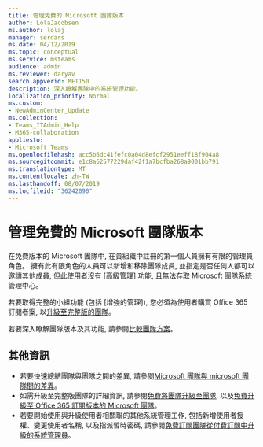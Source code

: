 ```yaml
---
title: 管理免費的 Microsoft 團隊版本
author: LolaJacobsen
ms.author: lolaj
manager: serdars
ms.date: 04/12/2019
ms.topic: conceptual
ms.service: msteams
audience: admin
ms.reviewer: daryav
search.appverid: MET150
description: 深入瞭解團隊中的系統管理功能。
localization_priority: Normal
ms.custom:
- NewAdminCenter_Update
ms.collection:
- Teams_ITAdmin_Help
- M365-collaboration
appliesto:
- Microsoft Teams
ms.openlocfilehash: acc5b6dc41fefc0a04d8efcf2951eeff18f904a8
ms.sourcegitcommit: e1c8a62577229daf42f1a7bcfba268a9001bb791
ms.translationtype: MT
ms.contentlocale: zh-TW
ms.lasthandoff: 08/07/2019
ms.locfileid: "36242090"
---
```

<a name="manage-the-free-version-of-microsoft-teams"></a>管理免費的 Microsoft 團隊版本
==========================================

在免費版本的 Microsoft 團隊中, 在貴組織中註冊的第一個人員擁有有限的管理員角色。 擁有此有限角色的人員可以新增和移除團隊成員, 並指定是否任何人都可以邀請其他成員, 但此使用者沒有 [高級管理] 功能, 且無法存取 Microsoft 團隊系統管理中心。 

若要取得完整的小組功能 (包括 [增強的管理]), 您必須為使用者購買 Office 365 訂閱者案, 以[升級至完整版的團隊](upgrade-freemium.md)。 

若要深入瞭解團隊版本及其功能, 請參閱[比較團隊方案](https://products.office.com/microsoft-teams/free)。

## <a name="more-information"></a>其他資訊

- 若要快速總結團隊與團隊之間的差異, 請參閱[Microsoft 團隊與 microsoft 團隊間的差異](https://support.office.com/article/0b69cf39-eb52-49af-b255-60d46fdf8a9c)。 
- 如需升級至完整版團隊的詳細資訊, 請參閱[免費將團隊升級至團隊](https://support.office.com/article/29475bbd-a34f-4175-9b33-d44430f8ad39), 以及[免費升級至 Office 365 訂閱版本的 Microsoft 團隊](upgrade-freemium.md)。
- 若要開始使用與升級使用者相關聯的其他系統管理工作, 包括新增使用者授權、變更使用者名稱, 以及指派暫時密碼, 請參閱[免費訂閱團隊從付費訂閱中升級的系統管理員](https://support.office.com/article/75a95e7f-001e-42d0-a787-ae8b992d5a52)。

